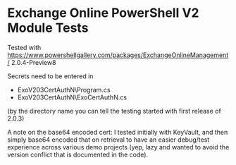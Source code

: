 #  Exchange Online PowerShell V2 Module Tests 

Tested with https://www.powershellgallery.com/packages/ExchangeOnlineManagement/ 2.0.4-Preview8 

Secrets need to be entered in

* ExoV203CertAuthN\Program.cs
* ExoV203CertAuthN\ExoCertAuthN.cs

(by the directory name you can tell the testing started with first release of 2.0.3)

A note on the base64 encoded cert: I tested initially with KeyVault, and then simply base64 encoded that on
retrieval to have an easier debug/test experience across various demo projects (yep, lazy and wanted to avoid
the version conflict that is documented in the code).
